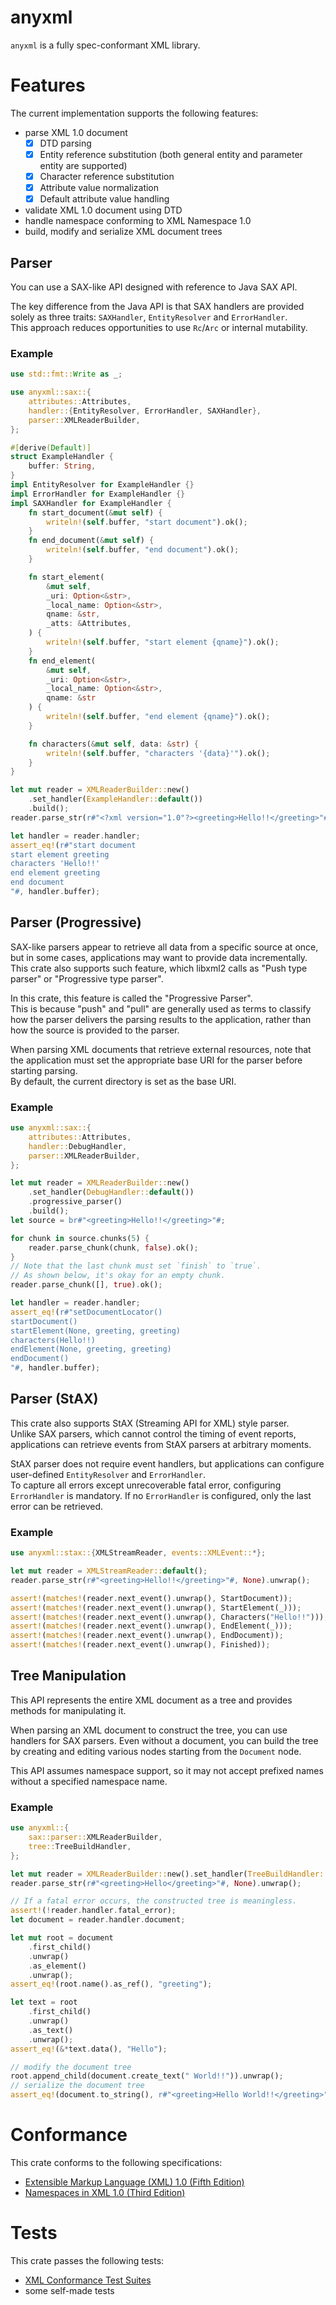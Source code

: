 # anyxml
`anyxml` is a fully spec-conformant XML library.

# Features
The current implementation supports the following features:

- parse XML 1.0 document
    - [x] DTD parsing
    - [x] Entity reference substitution (both general entity and parameter entity are supported)
    - [x] Character reference substitution
    - [x] Attribute value normalization
    - [x] Default attribute value handling
- validate XML 1.0 document using DTD
- handle namespace conforming to XML Namespace 1.0
- build, modify and serialize XML document trees

## Parser
You can use a SAX-like API designed with reference to Java SAX API.

The key difference from the Java API is that SAX handlers are provided solely as three traits: `SAXHandler`, `EntityResolver` and `ErrorHandler`.  \
This approach reduces opportunities to use `Rc`/`Arc` or internal mutability.

### Example
```rust
use std::fmt::Write as _;

use anyxml::sax::{
    attributes::Attributes,
    handler::{EntityResolver, ErrorHandler, SAXHandler},
    parser::XMLReaderBuilder,
};

#[derive(Default)]
struct ExampleHandler {
    buffer: String,
}
impl EntityResolver for ExampleHandler {}
impl ErrorHandler for ExampleHandler {}
impl SAXHandler for ExampleHandler {
    fn start_document(&mut self) {
        writeln!(self.buffer, "start document").ok();
    }
    fn end_document(&mut self) {
        writeln!(self.buffer, "end document").ok();
    }

    fn start_element(
        &mut self,
        _uri: Option<&str>,
        _local_name: Option<&str>,
        qname: &str,
        _atts: &Attributes,
    ) {
        writeln!(self.buffer, "start element {qname}").ok();
    }
    fn end_element(
        &mut self,
        _uri: Option<&str>,
        _local_name: Option<&str>,
        qname: &str
    ) {
        writeln!(self.buffer, "end element {qname}").ok();
    }

    fn characters(&mut self, data: &str) {
        writeln!(self.buffer, "characters '{data}'").ok();
    }
}

let mut reader = XMLReaderBuilder::new()
    .set_handler(ExampleHandler::default())
    .build();
reader.parse_str(r#"<?xml version="1.0"?><greeting>Hello!!</greeting>"#, None).ok();

let handler = reader.handler;
assert_eq!(r#"start document
start element greeting
characters 'Hello!!'
end element greeting
end document
"#, handler.buffer);
```

## Parser (Progressive)
SAX-like parsers appear to retrieve all data from a specific source at once, but in some cases, applications may want to provide data incrementally.  \
This crate also supports such feature, which libxml2 calls as "Push type parser" or "Progressive type parser".

In this crate, this feature is called the "Progressive Parser".  \
This is because "push" and "pull" are generally used as terms to classify how the parser delivers the parsing results to the application, rather than how the source is provided to the parser.

When parsing XML documents that retrieve external resources, note that the application must set the appropriate base URI for the parser before starting parsing.  \
By default, the current directory is set as the base URI.

### Example
```rust
use anyxml::sax::{
    attributes::Attributes,
    handler::DebugHandler,
    parser::XMLReaderBuilder,
};

let mut reader = XMLReaderBuilder::new()
    .set_handler(DebugHandler::default())
    .progressive_parser()
    .build();
let source = br#"<greeting>Hello!!</greeting>"#;

for chunk in source.chunks(5) {
    reader.parse_chunk(chunk, false).ok();
}
// Note that the last chunk must set `finish` to `true`.
// As shown below, it's okay for an empty chunk.
reader.parse_chunk([], true).ok();

let handler = reader.handler;
assert_eq!(r#"setDocumentLocator()
startDocument()
startElement(None, greeting, greeting)
characters(Hello!!)
endElement(None, greeting, greeting)
endDocument()
"#, handler.buffer);
```

## Parser (StAX)
This crate also supports StAX (Streaming API for XML) style parser.  \
Unlike SAX parsers, which cannot control the timing of event reports, applications can retrieve events from StAX parsers at arbitrary moments.

StAX parser does not require event handlers, but applications can configure user-defined `EntityResolver` and `ErrorHandler`.  \
To capture all errors except unrecoverable fatal error, configuring `ErrorHandler` is mandatory. If no `ErrorHandler` is configured, only the last error can be retrieved.

### Example
```rust
use anyxml::stax::{XMLStreamReader, events::XMLEvent::*};

let mut reader = XMLStreamReader::default();
reader.parse_str(r#"<greeting>Hello!!</greeting>"#, None).unwrap();

assert!(matches!(reader.next_event().unwrap(), StartDocument));
assert!(matches!(reader.next_event().unwrap(), StartElement(_)));
assert!(matches!(reader.next_event().unwrap(), Characters("Hello!!")));
assert!(matches!(reader.next_event().unwrap(), EndElement(_)));
assert!(matches!(reader.next_event().unwrap(), EndDocument));
assert!(matches!(reader.next_event().unwrap(), Finished));
```

## Tree Manipulation
This API represents the entire XML document as a tree and provides methods for manipulating it.

When parsing an XML document to construct the tree, you can use handlers for SAX parsers.
Even without a document, you can build the tree by creating and editing various nodes starting from the `Document` node.

This API assumes namespace support, so it may not accept prefixed names without a specified namespace name.

### Example
```rust
use anyxml::{
    sax::parser::XMLReaderBuilder,
    tree::TreeBuildHandler,
};

let mut reader = XMLReaderBuilder::new().set_handler(TreeBuildHandler::default()).build();
reader.parse_str(r#"<greeting>Hello</greeting>"#, None).unwrap();

// If a fatal error occurs, the constructed tree is meaningless.
assert!(!reader.handler.fatal_error);
let document = reader.handler.document;

let mut root = document
    .first_child()
    .unwrap()
    .as_element()
    .unwrap();
assert_eq!(root.name().as_ref(), "greeting");

let text = root
    .first_child()
    .unwrap()
    .as_text()
    .unwrap();
assert_eq!(&*text.data(), "Hello");

// modify the document tree
root.append_child(document.create_text(" World!!")).unwrap();
// serialize the document tree
assert_eq!(document.to_string(), r#"<greeting>Hello World!!</greeting>"#);
```


# Conformance
This crate conforms to the following specifications:

- [Extensible Markup Language (XML) 1.0 (Fifth Edition)](https://www.w3.org/TR/2008/REC-xml-20081126/)
- [Namespaces in XML 1.0 (Third Edition)](https://www.w3.org/TR/2009/REC-xml-names-20091208/)

# Tests
This crate passes the following tests:

- [XML Conformance Test Suites](https://www.w3.org/XML/Test/)
- some self-made tests